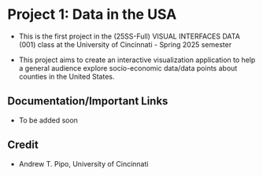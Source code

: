 # Project 1: Data in the USA
- This is the first project in the (25SS-Full) VISUAL INTERFACES DATA (001) class at the University of Cincinnati - Spring 2025 semester

- This project aims to create an interactive visualization application to help a general audience explore socio-economic data/data points about counties in the United States.

## Documentation/Important Links
- To be added soon

## Credit
- Andrew T. Pipo, University of Cincinnati